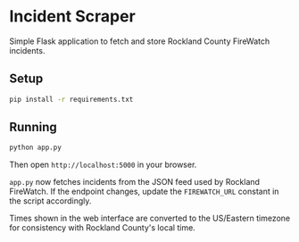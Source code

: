 # Incident Scraper

Simple Flask application to fetch and store Rockland County FireWatch incidents.

## Setup

```bash
pip install -r requirements.txt
```

## Running

```bash
python app.py
```

Then open `http://localhost:5000` in your browser.

`app.py` now fetches incidents from the JSON feed used by Rockland
FireWatch. If the endpoint changes, update the `FIREWATCH_URL` constant
in the script accordingly.

Times shown in the web interface are converted to the US/Eastern timezone
for consistency with Rockland County's local time.
